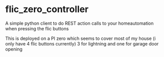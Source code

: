 # flic_zero_controller
A simple python client to do REST action calls to your homeautomation when pressing the flic buttons

This is deployed on a PI zero which seems to cover most of my house (i only have 4 flic buttons currently) 3 for lightning and one for garage door opening 

